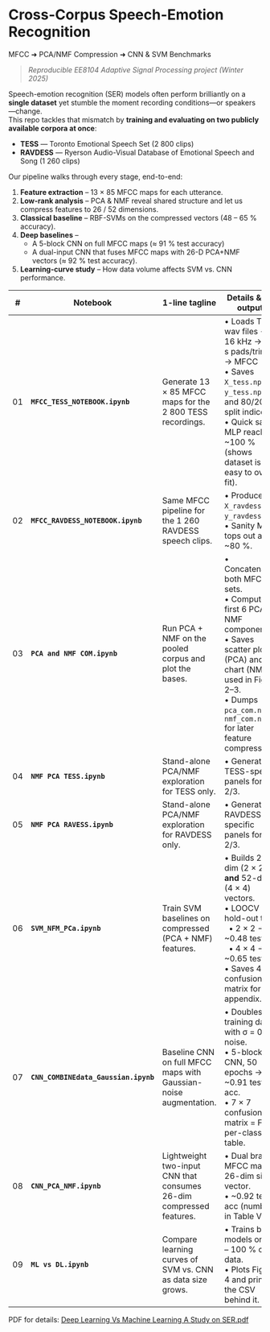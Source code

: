 # Cross-Corpus Speech-Emotion Recognition  
MFCC ➜ PCA/NMF Compression ➜ CNN & SVM Benchmarks

> *Reproducible EE8104 Adaptive Signal Processing project (Winter 2025)*

Speech-emotion recognition (SER) models often perform brilliantly on a **single dataset** yet stumble the moment recording conditions—or speakers—change.  
This repo tackles that mismatch by **training and evaluating on two publicly available corpora at once**:

* **TESS** — Toronto Emotional Speech Set (2 800 clips)  
* **RAVDESS** — Ryerson Audio-Visual Database of Emotional Speech and Song (1 260 clips)

Our pipeline walks through every stage, end-to-end:

1. **Feature extraction** – 13 × 85 MFCC maps for each utterance.  
2. **Low-rank analysis** – PCA & NMF reveal shared structure and let us compress features to 26 / 52 dimensions.  
3. **Classical baseline** – RBF-SVMs on the compressed vectors (48 – 65 % accuracy).  
4. **Deep baselines** –  
   * A 5-block CNN on full MFCC maps (≈ 91 % test accuracy)  
   * A dual-input CNN that fuses MFCC maps with 26-D PCA+NMF vectors (≈ 92 % test accuracy).  
5. **Learning-curve study** – How data volume affects SVM vs. CNN performance.



|  #  | Notebook                             | 1-line tagline                                                      | Details & key outputs                                                                                                                                                                                                 |
| :-: | ------------------------------------ | ------------------------------------------------------------------- | --------------------------------------------------------------------------------------------------------------------------------------------------------------------------------------------------------------------- |
|  01 | **`MFCC_TESS_NOTEBOOK.ipynb`**       | Generate 13 × 85 MFCC maps for the 2 800 TESS recordings.           | • Loads TESS wav files → 16 kHz → 0.5 s pads/trims → MFCC<br>• Saves `X_tess.npy`, `y_tess.npy`, and 80/20 split indices.<br>• Quick sanity MLP reaches \~100 % (shows dataset is easy to over-fit).                  |
|  02 | **`MFCC_RAVDESS_NOTEBOOK.ipynb`**    | Same MFCC pipeline for the 1 260 RAVDESS speech clips.              | • Produces `X_ravdess.npy`, `y_ravdess.npy`.<br>• Sanity MLP tops out at \~80 %.                                                                                                                                      |
|  03 | **`PCA and NMF COM.ipynb`**          | Run PCA + NMF on the pooled corpus and plot the bases.              | • Concatenates both MFCC sets.<br>• Computes first 6 PCA & NMF components.<br>• Saves scatter plot (PCA) and bar chart (NMF) used in Figs 2–3.<br>• Dumps `pca_com.npy`, `nmf_com.npy` for later feature compression. |
|  04 | **`NMF PCA TESS.ipynb`**             | Stand-alone PCA/NMF exploration for TESS only.                      | • Generates TESS-specific panels for Fig 2/3.                                                                                                                                                                         |
|  05 | **`NMF PCA RAVESS.ipynb`**           | Stand-alone PCA/NMF exploration for RAVDESS only.                   | • Generates RAVDESS-specific panels for Fig 2/3.                                                                                                                                                                      |
|  06 | **`SVM_NFM_PCa.ipynb`**              | Train SVM baselines on compressed (PCA + NMF) features.             | • Builds 26-dim (2 × 2) **and** 52-dim (4 × 4) vectors.<br>• LOOCV + hold-out test:<br>  • 2 × 2 → \~0.48 test acc<br>  • 4 × 4 → \~0.65 test acc<br>• Saves 4 × 4 confusion matrix for the appendix.                 |
|  07 | **`CNN_COMBINEdata_Gaussian.ipynb`** | Baseline CNN on full MFCC maps with Gaussian-noise augmentation.    | • Doubles training data with σ = 0.01 noise.<br>• 5-block CNN, 50 epochs → \~0.91 test acc.<br>• 7 × 7 confusion matrix = Fig 1; per-class PR table.                                                                  |
|  08 | **`CNN_PCA_NMF.ipynb`**              | Lightweight two-input CNN that consumes 26-dim compressed features. | • Dual branch: MFCC map & 26-dim side vector.<br>• \~0.92 test acc (numbers in Table VI).                                                                                                                             |
|  09 | **`ML vs DL.ipynb`**                 | Compare learning curves of SVM vs. CNN as data size grows.          | • Trains both models on 10 – 100 % of data.<br>• Plots Figure 4 and prints the CSV behind it.                                                                                                                         |


PDF for details: [Deep Learning Vs Machine Learning A Study on SER.pdf](https://github.com/user-attachments/files/20856341/Deep.Learning.Vs.Machine.Learning.A.Study.on.SER.pdf)

